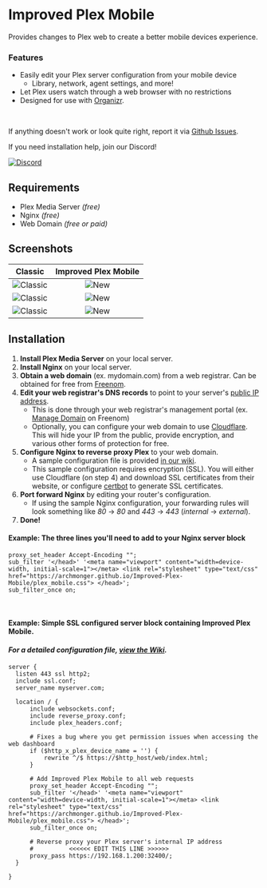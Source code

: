 # Improved Plex Mobile
Provides changes to Plex web to create a better mobile devices experience. 

### Features
- Easily edit your Plex server configuration from your mobile device
   - Library, network, agent settings, and more!
- Let Plex users watch through a web browser with no restrictions
- Designed for use with [Organizr](https://github.com/causefx/Organizr).

<br/>

If anything doesn't work or look quite right, report it via [Github Issues](https://github.com/Archmonger/Improved-Plex-Mobile/issues).

If you need installation help, join our Discord!

[![Discord](https://img.shields.io/badge/discord-join-orange.svg?style=for-the-badge&logo=discord)](https://discord.gg/sfjkDaM)<br/>




## Requirements<br/>
- Plex Media Server _(free)_
- Nginx _(free)_
- Web Domain _(free or paid)_





## Screenshots
| Classic | Improved Plex Mobile |
|:---:|:---:|
| ![Classic](https://archmonger.github.io/Improved-Plex-Mobile/screenshots/classic_1.png)  | ![New](https://archmonger.github.io/Improved-Plex-Mobile/screenshots/new_1.png) |
| ![Classic](https://archmonger.github.io/Improved-Plex-Mobile/screenshots/classic_2.png)  | ![New](https://archmonger.github.io/Improved-Plex-Mobile/screenshots/new_2.png) |
| ![Classic](https://archmonger.github.io/Improved-Plex-Mobile/screenshots/classic_3.png)  | ![New](https://archmonger.github.io/Improved-Plex-Mobile/screenshots/new_3.png) |





## Installation<br/>
1) **Install Plex Media Server** on your local server.
2) **Install Nginx** on your local server.
3) **Obtain a web domain** (ex. mydomain.com) from a web registrar. Can be obtained for free from [Freenom](https://www.freenom.com/en/index.html?lang=en).
4) **Edit your web registrar's DNS records** to point to your server's [public IP address](https://www.google.com/search?q=what+is+my+ip&sourceid=opera&ie=UTF-8&oe=UTF-8).
   - This is done through your web registrar's management portal (ex. [Manage Domain](https://my.freenom.com/clientarea.php?action=domains) on Freenom)
   - Optionally, you can configure your web domain to use [Cloudflare](cloudflare.com). This will hide your IP from the public, provide encryption, and various other forms of protection for free.
5) **Configure Nginx to reverse proxy Plex** to your web domain.
   - A sample configuration file is provided [in our wiki](https://github.com/Archmonger/Improved-Plex-Mobile/wiki/Nginx-Configuration).
   - This sample configuration requires encryption (SSL). You will either use Cloudflare (on step 4) and download SSL certificates from their website, or configure [certbot](https://certbot.eff.org/) to generate SSL certificates. 
6) **Port forward Nginx** by editing your router's configuration.
   - If using the sample Nginx configuration, your forwarding rules will look something like _80_ -> _80_ and _443_ -> _443_ (_internal_ -> _external_).
7) **Done!**

#### Example: The three lines you'll need to add to your Nginx server block
```nginx
proxy_set_header Accept-Encoding "";
sub_filter '</head>' '<meta name="viewport" content="width=device-width, initial-scale=1"></meta> <link rel="stylesheet" type="text/css" href="https://archmonger.github.io/Improved-Plex-Mobile/plex_mobile.css"> </head>';
sub_filter_once on;
```

<br/>

#### Example: Simple SSL configured server block containing Improved Plex Mobile.
#### _For a detailed configuration file, [view the Wiki](https://github.com/Archmonger/Improved-Plex-Mobile/wiki/Nginx-Configuration)._
```nginx
server {
  listen 443 ssl http2;
  include ssl.conf;
  server_name myserver.com;

  location / {
      include websockets.conf;
      include reverse_proxy.conf;
      include plex_headers.conf;

      # Fixes a bug where you get permission issues when accessing the web dashboard
      if ($http_x_plex_device_name = '') {
          rewrite ^/$ https://$http_host/web/index.html;
      }

      # Add Improved Plex Mobile to all web requests
      proxy_set_header Accept-Encoding "";
      sub_filter '</head>' '<meta name="viewport" content="width=device-width, initial-scale=1"></meta> <link rel="stylesheet" type="text/css" href="https://archmonger.github.io/Improved-Plex-Mobile/plex_mobile.css"> </head>';
      sub_filter_once on;

      # Reverse proxy your Plex server's internal IP address
      #          <<<<<< EDIT THIS LINE >>>>>>
      proxy_pass https://192.168.1.200:32400/;
  }

}
```
